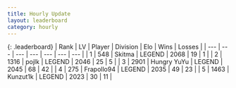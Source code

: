 ```yaml
---
title: Hourly Update
layout: leaderboard
category: hourly
---
```


{: .leaderboard}
| Rank | LV | Player | Division | Elo | Wins | Losses |
| --- | --- | --- | --- | --- | --- | --- |
| <span data-change="0">1</span> | 548 | <span title="ID: 402846">Skitma</span> | LEGEND | <span data-change="0">2068</span> | <span data-change="0">19</span> | <span data-change="0">1</span> |
| <span data-change="1">2</span> | 1316 | <span title="ID: 4783">pojlk</span> | LEGEND | <span data-change="18">2046</span> | <span data-change="3">25</span> | <span data-change="0">5</span> |
| <span data-change="-1">3</span> | 2901 | <span title="ID: 164871">Hungry YuYu</span> | LEGEND | <span data-change="0">2045</span> | <span data-change="0">68</span> | <span data-change="0">42</span> |
| <span data-change="2">4</span> | 275 | <span title="ID: 712150">Frapollo94</span> | LEGEND | <span data-change="22">2035</span> | <span data-change="5">49</span> | <span data-change="1">23</span> |
| <span data-change="-1">5</span> | 1463 | <span title="ID: 392407">Kunzut1k</span> | LEGEND | <span data-change="0">2023</span> | <span data-change="0">30</span> | <span data-change="0">11</span> |